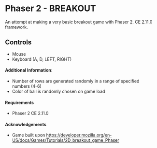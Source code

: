 # Phaser 2 - BREAKOUT
An attempt at making a very basic breakout game with Phaser 2. CE 2.11.0 framework.

## Controls
- Mouse
- Keyboard (A, D, LEFT, RIGHT)

#### Additional Information:
- Number of rows are generated randomly in a range of specified numbers (4-6)
- Color of ball is randomly chosen on game load

#### Requirements
- Phaser 2 CE 2.11.0

#### Acknowledgements
-  Game built upon https://developer.mozilla.org/en-US/docs/Games/Tutorials/2D_breakout_game_Phaser
